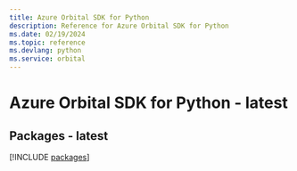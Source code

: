 ```yaml
---
title: Azure Orbital SDK for Python
description: Reference for Azure Orbital SDK for Python
ms.date: 02/19/2024
ms.topic: reference
ms.devlang: python
ms.service: orbital
---
```

# Azure Orbital SDK for Python - latest
## Packages - latest
[!INCLUDE [packages](orbital-index.md)]